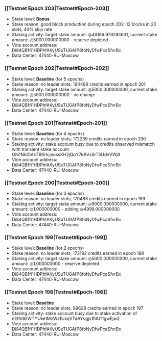 ### [[Testnet Epoch 203|Testnet#Epoch-203]]
* Stake level: **Bonus**
* Stake reason: good block production during epoch 202: 12 blocks in 20 slots, 40% skip rate
* Staking activity: target stake amount: ◎46186.979283631, current stake amount: ◎5000.000000000 - reserve depleted
* Vote account address: Di84QB1fi1HDPhfAKyUSuTUGAfP8foNyDfwPcaSfvrBc
* Data Center: 47440-RU-Moscow
### [[Testnet Epoch 202|Testnet#Epoch-202]]
* Stake level: **Baseline** (for 5 epochs)
* Stake reason: no leader slots; 164489 credits earned in epoch 201
* Staking activity: target stake amount: ◎5000.000000000, current stake amount: ◎5000.000000000 - no change
* Vote account address: Di84QB1fi1HDPhfAKyUSuTUGAfP8foNyDfwPcaSfvrBc
* Data Center: 47440-RU-Moscow
### [[Testnet Epoch 201|Testnet#Epoch-201]]
* Stake level: **Baseline** (for 4 epochs)
* Stake reason: no leader slots; 172239 credits earned in epoch 200
* Staking activity: stake account busy due to credits observed mismatch with transient stake account GKifNkGbfxTBBrtcjeossKH2jQqY7kBVxSrT5UdvVWj8
* Vote account address: Di84QB1fi1HDPhfAKyUSuTUGAfP8foNyDfwPcaSfvrBc
* Data Center: 47440-RU-Moscow
### [[Testnet Epoch 200|Testnet#Epoch-200]]
* Stake level: **Baseline** (for 3 epochs)
* Stake reason: no leader slots; 170488 credits earned in epoch 199
* Staking activity: target stake amount: ◎5000.000000000, current stake amount: ◎1.000000000 - adding ◎4999.000000000
* Vote account address: Di84QB1fi1HDPhfAKyUSuTUGAfP8foNyDfwPcaSfvrBc
* Data Center: 47440-RU-Moscow
### [[Testnet Epoch 199|Testnet#Epoch-199]]
* Stake level: **Baseline** (for 2 epochs)
* Stake reason: no leader slots; 173192 credits earned in epoch 198
* Staking activity: target stake amount: ◎5000.000000000, current stake amount: ◎1.000000000 - reserve depleted
* Vote account address: Di84QB1fi1HDPhfAKyUSuTUGAfP8foNyDfwPcaSfvrBc
* Data Center: 47440-RU-Moscow
### [[Testnet Epoch 198|Testnet#Epoch-198]]
* Stake level: **Baseline**
* Stake reason: no leader slots; 99628 credits earned in epoch 197
* Staking activity: stake account busy due to stake activation of nEtfn9zWTYUke1MzWzPJxqVTdAYvgjv1f4Uf1gwEjw2
* Vote account address: Di84QB1fi1HDPhfAKyUSuTUGAfP8foNyDfwPcaSfvrBc
* Data Center: 47440-RU-Moscow